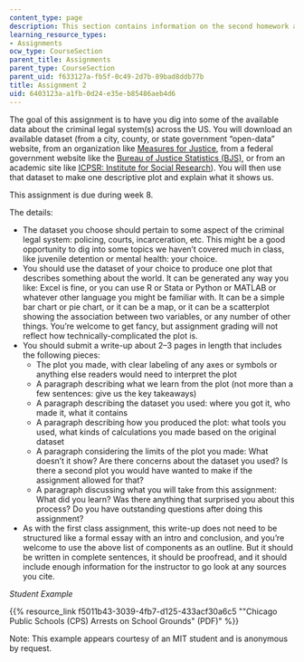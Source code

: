 ```yaml
---
content_type: page
description: This section contains information on the second homework assignment.
learning_resource_types:
- Assignments
ocw_type: CourseSection
parent_title: Assignments
parent_type: CourseSection
parent_uid: f633127a-fb5f-0c49-2d7b-89bad8ddb77b
title: Assignment 2
uid: 6403123a-a1fb-0d24-e35e-b85486aeb4d6
---
```


The goal of this assignment is to have you dig into some of the available data about the criminal legal system(s) across the US. You will download an available dataset (from a city, county, or state government “open-data” website, from an organization like [Measures for Justice](https://measuresforjustice.org/), from a federal government website like the [Bureau of Justice Statistics (BJS)](https://www.bjs.gov/), or from an academic site like [ICPSR: Institute for Social Research](https://www.icpsr.umich.edu/web/pages/)). You will then use that dataset to make one descriptive plot and explain what it shows us. 

This assignment is due during week 8.

The details:

*   The dataset you choose should pertain to some aspect of the criminal legal system: policing, courts, incarceration, etc. This might be a good opportunity to dig into some topics we haven’t covered much in class, like juvenile detention or mental health: your choice.
*   You should use the dataset of your choice to produce one plot that describes something about the world. It can be generated any way you like: Excel is fine, or you can use R or Stata or Python or MATLAB or whatever other language you might be familiar with. It can be a simple bar chart or pie chart, or it can be a map, or it can be a scatterplot showing the association between two variables, or any number of other things. You’re welcome to get fancy, but assignment grading will not reflect how technically-complicated the plot is.
*   You should submit a write-up about 2–3 pages in length that includes the following pieces:  
    *   The plot you made, with clear labeling of any axes or symbols or anything else readers would need to interpret the plot
    *   A paragraph describing what we learn from the plot (not more than a few sentences: give us the key takeaways)
    *   A paragraph describing the dataset you used: where you got it, who made it, what it contains
    *   A paragraph describing how you produced the plot: what tools you used, what kinds of calculations you made based on the original dataset
    *   A paragraph considering the limits of the plot you made: What doesn’t it show? Are there concerns about the dataset you used? Is there a second plot you would have wanted to make if the assignment allowed for that?
    *   A paragraph discussing what you will take from this assignment: What did you learn? Was there anything that surprised you about this process? Do you have outstanding questions after doing this assignment?
*   As with the first class assignment, this write-up does not need to be structured like a formal essay with an intro and conclusion, and you’re welcome to use the above list of components as an outline. But it should be written in complete sentences, it should be proofread, and it should include enough information for the instructor to go look at any sources you cite.

_Student Example_

{{% resource_link f5011b43-3039-4fb7-d125-433acf30a6c5 "\"Chicago Public Schools (CPS) Arrests on School Grounds\" (PDF)" %}}

Note: This example appears courtesy of an MIT student and is anonymous by request.